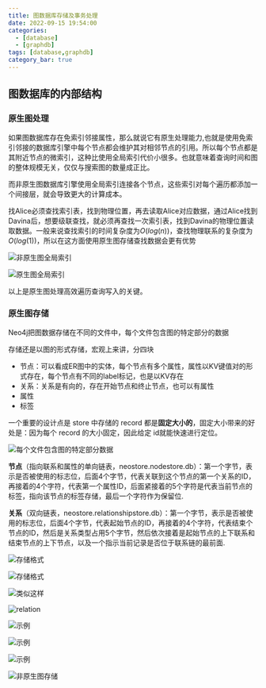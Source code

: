 ```yaml
---
title: 图数据库存储及事务处理
date: 2022-09-15 19:54:00
categories: 
  - [database]
  - [graphdb]
tags: [database,graphdb]
category_bar: true
---
```


## 图数据库的内部结构

### 原生图处理

如果图数据库存在免索引邻接属性，那么就说它有原生处理能力,也就是使用免索引邻接的数据库引擎中每个节点都会维护其对相邻节点的引用。所以每个节点都是其附近节点的微索引，这种比使用全局索引代价小很多。也就意味着查询时间和图的整体规模无关，仅仅与搜索图的数量成正比。

而非原生图数据库引擎使用全局索引连接各个节点，这些索引对每个遍历都添加一个间接层，就会导致更大的计算成本。

找Alice必须查找索引表，找到物理位置，再去读取Alice对应数据，通过Alice找到Davina后，想要级联查找，就必须再查找一次索引表，找到Davina的物理位置读取数据。一般来说查找索引的时间复杂度为$O(log(n))$，查找物理联系的复杂度为$O(log(1))$，所以在这方面使用原生图存储查找数据会更有优势

![非原生图全局索引](graphdb/image-20220916224714944.png)

![原生图全局索引](graphdb/image-20220916230738958.png)

以上是原生图处理高效遍历查询写入的关键。

### 原生图存储

Neo4j把图数据存储在不同的文件中，每个文件包含图的特定部分的数据

存储还是以图的形式存储，宏观上来讲，分四块

- 节点：可以看成ER图中的实体，每个节点有多个属性，属性以KV键值对的形式存在，每个节点有不同的label标记，也是以KV存在
- 关系：关系是有向的，存在开始节点和终止节点，也可以有属性
- 属性
- 标签

一个重要的设计点是 store 中存储的 record 都是**固定大小的**，固定大小带来的好处是：因为每个 record 的大小固定，因此给定 id就能快速进行定位。

![每个文件包含图的特定部分数据](graphdb/c1b2ce5a8f764e78a24d967afc5a4808tplv-k3u1fbpfcp-zoom-in-crop-mark3024000.awebp)

**节点**（指向联系和属性的单向链表，neostore.nodestore.db）：第一个字节，表示是否被使用的标志位，后面4个字节，代表关联到这个节点的第一个关系的ID，再接着的4个字符，代表第一个属性ID，后面紧接着的5个字符是代表当前节点的标签，指向该节点的标签存储，最后一个字符作为保留位.

**关系**（双向链表，neostore.relationshipstore.db）：第一个字节，表示是否被使用的标志位，后面4个字节，代表起始节点的ID，再接着的4个字符，代表结束个节点的ID，然后是关系类型占用5个字节，然后依次接着是起始节点的上下联系和结束节点的上下节点，以及一个指示当前记录是否位于联系链的最前面.

![存储格式](graphdb/cc860cda232440d5a16eb510ea364e77tplv-k3u1fbpfcp-zoom-in-crop-mark3024000.awebp)

![存储格式](graphdb/003f201fa7664bd8bd219eb7ae7c6376tplv-k3u1fbpfcp-zoom-in-crop-mark3024000.awebp)

![类似这样](graphdb/image-20220917143619063.png)

![relation](graphdb/image-20220917144647468.png)

![示例](graphdb/ec533bf8a7dc45e5b9359caeb7813bbatplv-k3u1fbpfcp-zoom-in-crop-mark3024000.awebp)

![示例](graphdb/d0f56830180a4672a969a14fed330975tplv-k3u1fbpfcp-zoom-in-crop-mark3024000.awebp)

![示例](graphdb/d10f5382d5c0486f93e4ed1ab6bda03ctplv-k3u1fbpfcp-zoom-in-crop-mark3024000.awebp)

![非原生图存储](graphdb/v2-384e3b6957393fdc3c0d20ca6fca60f0_r.jpg)
